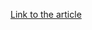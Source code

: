 [Link to the article](https://medium.com/@simone.kraus/hunting-svr-russian-foreign-intelligence-service-svr-exploiting-jetbrains-teamcity-cve-globally-1b40810f8552?source=rss-3d60ce83d2f7------2)
